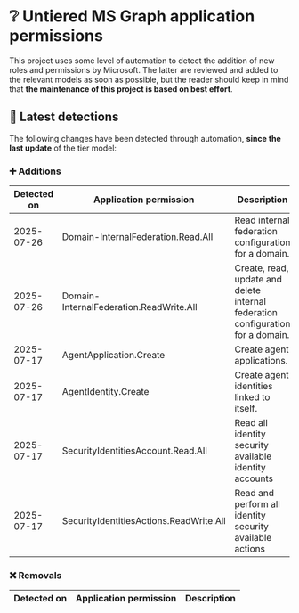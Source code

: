 # ❔ Untiered MS Graph application permissions

This project uses some level of automation to detect the addition of new roles and permissions by Microsoft. The latter are reviewed and added to the relevant models as soon as possible, but the reader should keep in mind that **the maintenance of this project is based on best effort**.

## 🔎 Latest detections

The following changes have been detected through automation, **since the last update** of the tier model:

### ➕ Additions

| Detected on | Application permission | Description |
|---|---|---|
| 2025-07-26 | Domain-InternalFederation.Read.All | Read internal federation configuration for a domain. |
| 2025-07-26 | Domain-InternalFederation.ReadWrite.All | Create, read, update and delete internal federation configuration for a domain. |
| 2025-07-17 | AgentApplication.Create | Create agent applications. |
| 2025-07-17 | AgentIdentity.Create | Create agent identities linked to itself. |
| 2025-07-17 | SecurityIdentitiesAccount.Read.All | Read all identity security available identity accounts |
| 2025-07-17 | SecurityIdentitiesActions.ReadWrite.All | Read and perform all identity security available actions |

### ❌ Removals

| Detected on | Application permission | Description |
|---|---|---|
